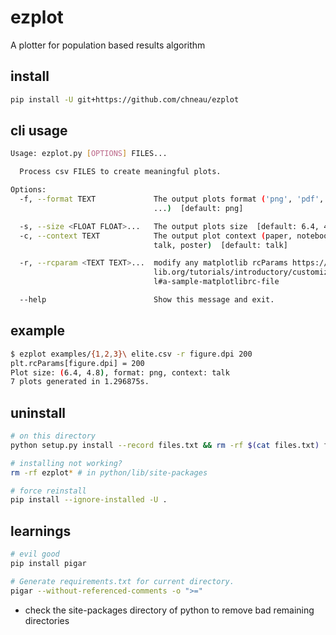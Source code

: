 # ezplot
A plotter for population based results algorithm

## install

```bash
pip install -U git+https://github.com/chneau/ezplot
```

## cli usage

```bash
Usage: ezplot.py [OPTIONS] FILES...

  Process csv FILES to create meaningful plots.

Options:
  -f, --format TEXT             The output plots format ('png', 'pdf', 'svg', 
                                ...)  [default: png]

  -s, --size <FLOAT FLOAT>...   The output plots size  [default: 6.4, 4.8]    
  -c, --context TEXT            The output plot context (paper, notebook,     
                                talk, poster)  [default: talk]

  -r, --rcparam <TEXT TEXT>...  modify any matplotlib rcParams https://matplot
                                lib.org/tutorials/introductory/customizing.htm
                                l#a-sample-matplotlibrc-file

  --help                        Show this message and exit.
```

## example

```bash
$ ezplot examples/{1,2,3}\ elite.csv -r figure.dpi 200
plt.rcParams[figure.dpi] = 200
Plot size: (6.4, 4.8), format: png, context: talk
7 plots generated in 1.296875s.
```

## uninstall

```bash
# on this directory
python setup.py install --record files.txt && rm -rf $(cat files.txt) files.txt

# installing not working?
rm -rf ezplot* # in python/lib/site-packages

# force reinstall
pip install --ignore-installed -U .
```

## learnings

```bash
# evil good
pip install pigar

# Generate requirements.txt for current directory.
pigar --without-referenced-comments -o ">="
```

- check the site-packages directory of python to remove bad remaining directories
